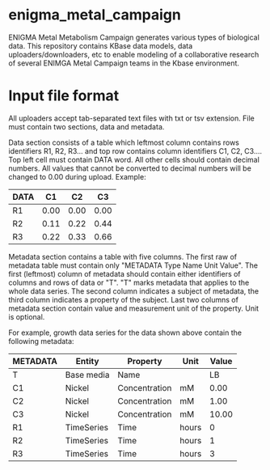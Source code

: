 # enigma_metal_campaign
ENIGMA Metal Metabolism Campaign generates various types of biological data. This repository contains KBase data models, data uploaders/downloaders, etc to enable modeling of a collaborative research of several ENIMGA Metal Campaign teams in the Kbase environment.

# Input file format
All uploaders accept tab-separated text files with txt or tsv extension.
File must contain two sections, data and metadata.

Data section consists of a table which leftmost column contains rows identifiers R1, R2, R3... and top row contains column identifiers C1, C2, C3.... Top left cell must contain DATA word. All other cells should contain decimal numbers. All values that cannot be converted to decimal numbers will be changed to 0.00 during upload.
Example:

|DATA |C1 |C2 |C3|
|---|---|---|---|
|R1  |0.00  |0.00 |0.00|
|R2  |0.11  |0.22 |0.44|
|R3  |0.22  |0.33 |0.66|

Metadata section contains a table with five columns.
The first raw of metadata table must contain only "METADATA Type  Name  Unit  Value".
The first (leftmost) column of metadata should contain either identifiers of columns and rows of data or "T".
"T" marks metadata that applies to the whole data series.
The second column indicates a subject of metadata, the third column indicates a property of the subject.
Last two columns of metadata section contain value and measurement unit of the property. Unit is optional.

For example, growth data series for the data shown above contain the following metadata:

|METADATA|Entity|Property|Unit|Value|
|---|---|---|---|---|
|T |Base media  |Name ||LB|
|C1 |Nickel |Concentration |mM |0.00
|C2 |Nickel |Concentration |mM |1.00
|C3 |Nickel |Concentration |mM |10.00
|R1 |TimeSeries |Time |hours |0
|R2 |TimeSeries |Time |hours |1
|R3 |TimeSeries |Time |hours |3

